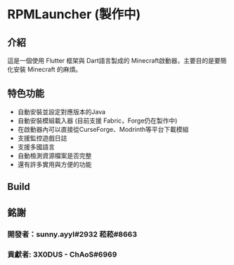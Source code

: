 # RPMLauncher (製作中)

## 介紹

這是一個使用 Flutter 框架與 Dart語言製成的 Minecraft啟動器，主要目的是要簡化安裝 Minecraft 的麻煩。

## 特色功能
- 自動安裝並設定對應版本的Java
- 自動安裝模組載入器 (目前支援 Fabric，Forge仍在製作中)
- 在啟動器內可以直接從CurseForge、Modrinth等平台下載模組
- 支援監控遊戲日誌
- 支援多國語言
- 自動檢測資源檔案是否完整  
- 還有許多實用與方便的功能

## Build

## 銘謝

### 開發者：sunny.ayyl#2932 菘菘#8663
### 貢獻者: 3X0DUS - ChAoS#6969